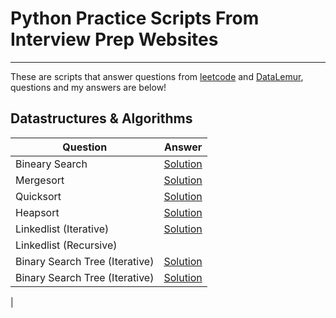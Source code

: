 # Python Practice Scripts From Interview Prep Websites
------------

These are scripts that answer questions from <a href="https://leetcode.com">leetcode</a> and <a href="https://datalemur.com/">DataLemur</a>, questions and my answers are below!


Datastructures & Algorithms
---------


| Question                | Answer                 |
|-------------------------|------------------------|
| Bineary Search          |    [Solution](https://github.com/mdh266/PythonPractice/blob/main/datastructures_algorithms/binarysearch.py) |
| Mergesort     | [Solution](https://github.com/mdh266/PythonPractice/blob/main/datastructures_algorithms/mergesort.py) |
| Quicksort | [Solution](https://github.com/mdh266/PythonPractice/blob/main/datastructures_algorithms/quicksort.py)  | 
| Heapsort  | [Solution](https://github.com/mdh266/PythonPractice/blob/main/datastructures_algorithms/heapsort.py)  | 
| Linkedlist (Iterative) |  [Solution](https://github.com/mdh266/PythonPractice/blob/main/datastructures_algorithms/linkedlist_iterative.py)  | 
| Linkedlist (Recursive) |   | 
| Binary Search Tree (Iterative) | [Solution](https://github.com/mdh266/PythonPractice/blob/main/datastructures_algorithms/bst_iterative.py)  | 
| Binary Search Tree (Iterative)  |  [Solution](https://github.com/mdh266/PythonPractice/blob/main/datastructures_algorithms/bst_recursive.py)  | 
| 
